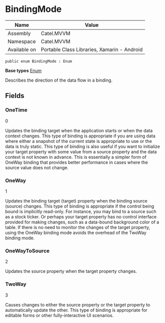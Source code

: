 

# BindingMode

Name|Value
---|---
Assembly|Catel.MVVM
Namespace|Catel.MVVM
Available on|Portable Class Libraries, Xamarin - Android

```
public enum BindingMode : Enum
```

**Base types**
[Enum]()


Describes the direction of the data flow in a binding.



## Fields

### OneTime
0

Updates the binding target when the application starts or when the data context changes. This type of binding is appropriate if you are using data where either a snapshot of the current state is appropriate to use or the data is truly static. This type of binding is also useful if you want to initialize your target property with some value from a source property and the data context is not known in advance. This is essentially a simpler form of OneWay binding that provides better performance in cases where the source value does not change.



### OneWay
1

Updates the binding target (target) property when the binding source (source) changes. This type of binding is appropriate if the control being bound is implicitly read-only. For instance, you may bind to a source such as a stock ticker. Or perhaps your target property has no control interface provided for making changes, such as a data-bound background color of a table. If there is no need to monitor the changes of the target property, using the OneWay binding mode avoids the overhead of the TwoWay binding mode.



### OneWayToSource
2

Updates the source property when the target property changes.



### TwoWay
3

Causes changes to either the source property or the target property to automatically update the other. This type of binding is appropriate for editable forms or other fully-interactive UI scenarios.



